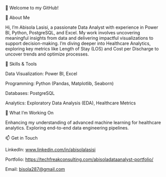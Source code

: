 👋 Welcome to my GitHub!

🚀 About Me

Hi, I’m Abisola Lasisi, a passionate Data Analyst with experience in Power BI, Python, PostgreSQL, and Excel. My work involves uncovering meaningful insights from data and delivering impactful visualizations to support decision-making. I’m diving deeper into Healthcare Analytics, exploring key metrics like Length of Stay (LOS) and Cost per Discharge to uncover trends and optimize processes.

<!---
Adukemi/Adukemi is a ✨ special ✨ repository because its `README.md` (this file) appears on your GitHub profile.
You can click the Preview link to take a look at your changes.
--->
💼 Skills & Tools

Data Visualization: Power BI, Excel

Programming: Python (Pandas, Matplotlib, Seaborn)

Databases: PostgreSQL

Analytics: Exploratory Data Analysis (EDA), Healthcare Metrics



🌱 What I’m Working On

Enhancing my understanding of advanced machine learning for healthcare analytics.
Exploring end-to-end data engineering pipelines.



📫 Get in Touch

LinkedIn: www.linkedin.com/in/abisolalasisi

Portfolio: https://techfreakconsulting.com/abisoladataanalyst-portfolio/ 

Email: bisola287@gmail.com


